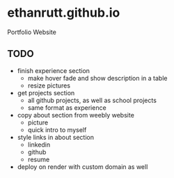 # ethanrutt.github.io
Portfolio Website

## TODO
* finish experience section
    * make hover fade and show description in a table
    * resize pictures
* get projects section
    * all github projects, as well as school projects
    * same format as experience
* copy about section from weebly website
    * picture
    * quick intro to myself
* style links in about section
    * linkedin
    * github
    * resume
* deploy on render with custom domain as well
